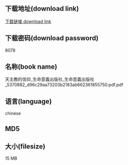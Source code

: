 ## 下载地址(download link)
[下载链接 download link](https://tutu365.netlify.app/?s=%E5%A4%A9%E4%B8%BB%E6%95%99%E7%9A%84%E4%BF%A1%E4%BB%B0_%E7%94%9F%E5%91%BD%E6%84%8F%E7%BE%A9%E5%87%BA%E7%89%88%E7%A4%BE_%E7%94%9F%E5%91%BD%E6%84%8F%E7%BE%A9%E5%87%BA%E7%89%88%E7%A4%BE_5370882_d96c29aa73203b2183ab662361855750.pdf)

## 下载密码(download password)
8078

## 名称(book name)
天主教的信仰_生命意義出版社_生命意義出版社_5370882_d96c29aa73203b2183ab662361855750.pdf.pdf

## 语言(language)
chinese

## MD5


## 大小(filesize)
15 MB
